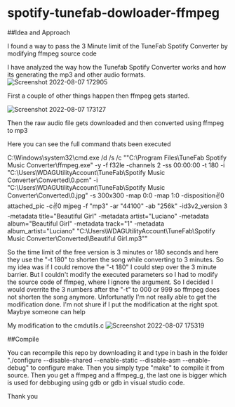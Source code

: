 spotify-tunefab-dowloader-ffmpeg
================================

##Idea and Approach

I found a way to pass the 3 Minute limit of the TuneFab Spotify Converter by modifying ffmpeg source code


I have analyzed the way how the Tunefab Spotify Converter works and how its generating the mp3 and other audio formats. 
![Screenshot 2022-08-07 172905](https://user-images.githubusercontent.com/48869696/183298555-e3516433-04a9-4678-b897-21822081a1fa.png)

First a couple of other things happen then ffmpeg gets started.

![Screenshot 2022-08-07 173127](https://user-images.githubusercontent.com/48869696/183298661-2151aacd-3541-469c-89e2-42c5c9dce15b.png)

Then the raw audio file gets downloaded and then converted using ffmpeg to mp3

Here you can see the full command thats been executed 

C:\Windows\system32\cmd.exe /d /s /c ""C:\Program Files\TuneFab Spotify Music Converter\ffmpeg.exe" -y -f f32le -channels 2 -ss 00:00:00 -t 180 -i "C:\Users\WDAGUtilityAccount\TuneFab\Spotify Music Converter\Converted\0.pcm" -i "C:\Users\WDAGUtilityAccount\TuneFab\Spotify Music Converter\Converted\0.jpg" -s 300x300 -map 0:0 -map 1:0 -disposition:v:0 attached_pic -c:v:0 mjpeg -f "mp3" -ar "44100" -ab "256k" -id3v2_version 3 -metadata title="Beautiful Girl" -metadata artist="Luciano" -metadata album="Beautiful Girl" -metadata track="1" -metadata album_artist="Luciano" "C:\Users\WDAGUtilityAccount\TuneFab\Spotify Music Converter\Converted\Beautiful Girl.mp3""

So the time limit of the free version is 3 minutes or 180 seconds and here they use the "-t 180" to shorten the song while converting to 3 minutes. So my idea was if I could remove the "-t 180" I could step over the 3 minute barrier. But I couldn't modify the executed parameters so I had to modify the source code of ffmpeg, where I ignore the argument. So I decided I would overrite the 3 numbers after the "-t" to 000 or 999 so ffmpeg does not shorten the song anymore. Unfortunatly I'm not really able to get the modification done. I'm not shure if I put the modification at the right spot. Maybye someone can help

My modification to the cmdutils.c
![Screenshot 2022-08-07 175319](https://user-images.githubusercontent.com/48869696/183299548-ceec03d0-dae1-433c-b9de-d83a19858dd8.png)

##Compile

You can recompile this repo by downloading it and type in bash in the folder "./configure --disable-shared --enable-static --disable-asm --enable-debug" to configure make. Then you simply type "make" to compile it from source. Then you get a ffmpeg and a ffmpeg_g, the last one is bigger which is used for debbuging using gdb or gdb in visual studio code.


Thank you



